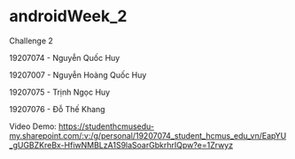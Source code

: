 # androidWeek_2
Challenge 2

19207074 - Nguyễn Quốc Huy

19207007 - Nguyễn Hoàng Quốc Huy

19207075 - Trịnh Ngọc Huy

19207076 - Đỗ Thế Khang

Video Demo:
https://studenthcmusedu-my.sharepoint.com/:v:/g/personal/19207074_student_hcmus_edu_vn/EapYU_gUGBZKreBx-HfiwNMBLzA1S9laSoarGbkrhrIQpw?e=1Zrwyz
